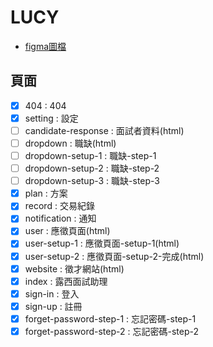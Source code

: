 # LUCY

- [figma圖檔](https://www.figma.com/file/b8CCyHfg62qv3DG26N54T5/LUCY_User%E7%AB%AF-(Copy)?node-id=0%3A1)

## 頁面
- [x] 404 : 404
- [x] setting : 設定
- [ ] candidate-response : 面試者資料(html)
- [ ] dropdown : 職缺(html)
- [ ] dropdown-setup-1 : 職缺-step-1
- [ ] dropdown-setup-2 : 職缺-step-2
- [ ] dropdown-setup-3 : 職缺-step-3
- [x] plan : 方案
- [x] record : 交易紀錄
- [x] notification : 通知
- [x] user : 應徵頁面(html)
- [x] user-setup-1 : 應徵頁面-setup-1(html)
- [x] user-setup-2 : 應徵頁面-setup-2-完成(html)
- [x] website : 徵才網站(html)
- [x] index : 露西面試助理
- [x] sign-in : 登入
- [x] sign-up : 註冊
- [x] forget-password-step-1 : 忘記密碼-step-1
- [x] forget-password-step-2 : 忘記密碼-step-2